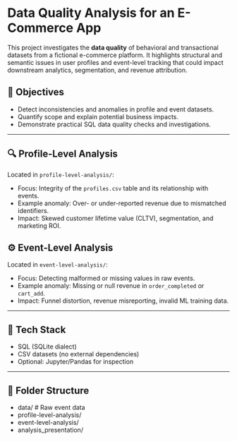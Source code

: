 # Data Quality Analysis for an E-Commerce App

This project investigates the **data quality** of behavioral and transactional datasets from a fictional e-commerce platform. It highlights structural and semantic issues in user profiles and event-level tracking that could impact downstream analytics, segmentation, and revenue attribution.

## 🧪 Objectives

- Detect inconsistencies and anomalies in profile and event datasets.
- Quantify scope and explain potential business impacts.
- Demonstrate practical SQL data quality checks and investigations.

---

## 🔍 Profile-Level Analysis

Located in `profile-level-analysis/`:
- Focus: Integrity of the `profiles.csv` table and its relationship with events.
- Example anomaly: Over- or under-reported revenue due to mismatched identifiers.
- Impact: Skewed customer lifetime value (CLTV), segmentation, and marketing ROI.

## ⚙️ Event-Level Analysis

Located in `event-level-analysis/`:
- Focus: Detecting malformed or missing values in raw events.
- Example anomaly: Missing or null revenue in `order_completed` or `cart_add`.
- Impact: Funnel distortion, revenue misreporting, invalid ML training data.

---

## 🧰 Tech Stack

- SQL (SQLite dialect)
- CSV datasets (no external dependencies)
- Optional: Jupyter/Pandas for inspection

---

## 📁 Folder Structure

- data/ # Raw event data
- profile-level-analysis/
- event-level-analysis/
- analysis_presentation/
